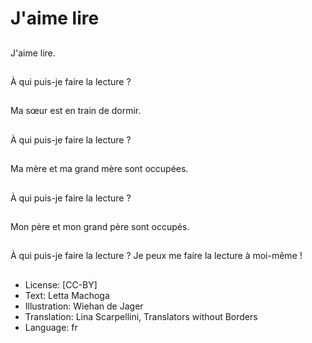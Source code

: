 # J'aime lire

##
J'aime lire.

##
À qui puis-je faire la lecture ?

##
Ma sœur est en train de dormir.

##
À qui puis-je faire la lecture ?

##
Ma mère et ma grand mère sont occupées.

##
À qui puis-je faire la lecture ?

##
Mon père et mon grand père sont occupés.

##
À qui puis-je faire la lecture ? Je peux me faire la lecture à moi-même !

##
* License: [CC-BY]
* Text: Letta Machoga
* Illustration: Wiehan de Jager
* Translation: Lina Scarpellini, Translators without Borders
* Language: fr
